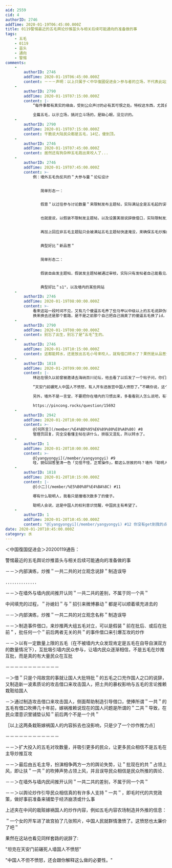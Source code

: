 ```yaml
---
aid: 2559
cid: 4
authorID: 2746
addTime: 2020-01-19T06:45:00.000Z
title: 0119警惕最近的五毛舆论炒推苗头与相关后续可能通向的准备做的事
tags:
    - 五毛
    - 0119
    - 苗头
    - 通向
    - 警惕
comments:
    -
        authorID: 2746
        addTime: 2020-01-19T06:45:00.000Z
        content: －－－声明：以上只属于＜中华復國促进会＞参与者的立场，不代表此站大多数发言者的立场－－－
    -
        authorID: 2790
        addTime: 2020-01-19T07:15:00.000Z
        content: |-
            “每件事都有真实的缘由，受到公众声讨的必有其可恨之处。特权这东西，尤其会人人喊打。”

            全篇五毛，以示立场，搞对立斗场的，是缺心眼，没见识的。
    -
        authorID: 2790
        addTime: 2020-01-19T07:15:00.000Z
        content: 干脆说大陆民众都是五毛，14亿，傻到顶。
    -
        authorID: 2746
        addTime: 2020-01-19T07:45:00.000Z
        content: 居然还有狗杂种五毛跑出来咬人了...
    -
        authorID: 2746
        addTime: 2020-01-19T07:45:00.000Z
        content: >-
            例：墙外五毛伪反共的＂大参与量＂论坛设计


            　　简单形态一：


            　　假意＂以过往参与讨论数量＂来限制发布主题帖，实际满站全是五毛起的误导性标题、与误导性内容话题。若参与五毛的主题帖做反驳与揭露，也只会被大量的其他五毛声音直接淹没；若不参与，则不允许发布主题帖，被限制了超高的＂消耗参与点数＂，由于＂点数＂不足而等同禁止发主题帖，而满站的五毛却可以通过互相抄推垃圾误导内容来互相增加＂参与点数＂，保持方便随便发主题帖。


            　　也就是说，以假装不限制发主题帖，以及设置美丽说辞做借口，实际限制发主题帖。


            　　再加上回应非五毛主题贴只会被满站五毛主题帖快速淹没，来确保五毛炒推的内容站实际仍然被五毛宣传说辞占领。（伪民主，实操纵。）


            　　典型好比＂新品葱＂


            　　简单形态二：


            　　假装自由发主题帖，假装发主题帖被通过审核，实际只有发帖者自己能看见。其他人都看不见发表的内容存在，而只有五毛网站管理员实际审核推荐的，才是被允许显示给外人的。


            　　典型好比＂s1"，以及墙内的某些网站
    -
        authorID: 2746
        addTime: 2020-01-19T08:00:00.000Z
        content: >-
            看来这站一段时间不见，又有几个傻逼五毛养了些马甲以中级以上的五毛说辞伪装立场骗信任啊，觉得自己骗信任骗的差不多了，看见到用的时候就跳出来空口咬人做引导了。
            换来换去还是那个套路，是不是之前那个自己把自己搞臭了的傻逼五毛换了id，还是同一个工作组的同一窝狗啊？
    -
        authorID: 2790
        addTime: 2020-01-19T08:00:00.000Z
        content: 别忘了出生，别忘了是“五毛”生的。
    -
        authorID: 2746
        addTime: 2020-01-19T10:15:00.000Z
        content: 这都能转水，还是放出五毛小号来咬人，就有借口转水了？果然是从品葱分出来的垃圾站
    -
        authorID: 1818
        addTime: 2020-01-20T09:00:00.000Z
        content: |-
            林达在很久以前曾被邀请去海纳百川论坛，他去看了以后发了一个帖子问，你们怎么一直在抓特务啊？

            “天安门前碾死人中国人不愤怒，有人开车进故宫中国人愤怒了。”不瞒你说，这个观点我也是从裤论那来的，有兴趣自己去听听吧。

            另外，墙外不是一言堂，不要把你在墙内的习惯出来，多看看别人怎么说吧，有不同意见你完全可以回复发表自己的意见。

            https://pincong.rocks/question/15692
    -
        authorID: 2942
        addTime: 2020-01-20T10:00:00.000Z
        content: >-
            @[何所言](/member/%E4%BD%95%E6%89%80%E8%A8%80) #8
            管理员回复，完全没看懂主帖在讲什么，排版又混乱，所以转水了。
    -
        authorID: 1
        addTime: 2020-01-20T10:00:00.000Z
        content: >-
            @[yangyongyi](/member/yangyongyi) #9
            哇，貌似回答里清一色「见怪不怪，正常操作」，都这么世故的吗？墙外「聪明人」还是多呀
    -
        authorID: 1818
        addTime: 2020-01-20T10:15:00.000Z
        content: |-
            @[小二](/member/%E5%B0%8F%E4%BA%8C) #11

            哪有什么聪明人，我看只是撞墙次数多了的傻子。

            聪明人会说，这是中国人的权利意识觉醒，中国民主有希望了。
    -
        authorID: 1
        addTime: 2020-01-20T10:45:00.000Z
        content: "@[yangyongyi](/member/yangyongyi) #12 你没有get到我的点 \U0001F926‍♀️"
date: 2020-01-20T10:45:00.000Z
category: 水
---
```


＜中国復国促进会＞20200119通告：

警惕最近的五毛舆论炒推苗头与相关后续可能通向的准备做的事

－－＞内部演练，炒推＂一共二共的对立观念说辞＂制造误导

．．．．．．．．．．．．．．

－－＞在墙外与墙内民间推开认同＂一共二共的差别，不属于同一个共＂

中间填充的过程，＂孙媳妇＂与＂招引来微博暴动＂都是可以顺着填充进去的

－－＞内部演练，炒推＂一共二共的对立观念名称＂制造误导

－－＞制造事件借口，来炒推两大组五毛对立，可以是假装＂前在批后、或后在批前＂，批任何一个＂前后两者无关的共＂的事件借口来引爆互攻的炒作

－－＞以有一定数量上限的五毛（在不被墙内大众发现肯定是五毛在自导自演双方的数量情况下），互批吸引墙内民众参与，让墙内民众逐渐相信，不是五毛在炒推互批，而是真的有大量民众在互批

－－－－－－－－－－－－

－＞借＂只是个闯故宫的事就让国人大批特批＂的五毛之口充作国人之口的说辞，又制造新一波素质论的攻击借口来攻击国人，把土共的暴权影响与五毛的言论推赖栽赃给国人

－＞通过制造攻击借口来攻击国人，侧面帮助制造引导借口，使捧所谓＂一共＂的五毛有借口吹捧几十年前，嫁祸推赖说现在的国人问题是所谓的＂二共＂导致，在民众潜意识里铺垫认知＂前后两个不是一个共＂

［以上这两条栽赃嫁祸国人的内容拆去也没影响，只是少了一个炒作推力点］

－－－－－－－－－－－－

－－＞扩大投入的五毛对攻数量，并吸引更多的民众，让更多民众相信不是五毛在主导炒推互攻

－－＞最后由五毛主导，扮演相争两方一方的舆论失势，让＂批现在的共＂占领上风，即让扶＂一共＂的吹捧声势占领上风，并且误导民众相信是民众所推的舆论．

－－＞在墙外与墙内民间推开认同＂一共二共的差别，不属于同一个共＂

－－＞以舆论炒作引导民众相信真的有许多人支持＂一共＂，即毛时代的共党政策，做好事前准备来铺垫于经济崩溃或什么事

上述夹在中间的栽赃嫁祸国人的炒作内容，例如五毛内容农场制造并外推的信息：

＂一个女的开车进了故宫拍了几张照片，中国人民就群情激愤了。这愤怒也太廉价了吧＂

果然在这站也看见同样套路的说辞了:

"坦克在天安门前碾死人墙国人不愤怒"

"中国人不但不愤怒，还会跟你解释这么做的必要性。"
